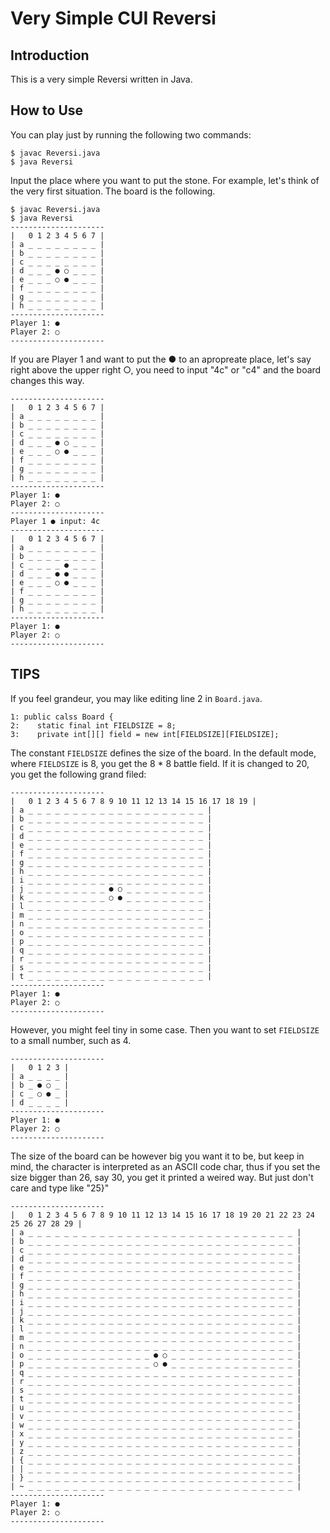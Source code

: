 # Very Simple CUI Reversi
## Introduction
This is a very simple Reversi written in Java.
## How to Use
 You can play just by running the following two commands:

```
$ javac Reversi.java
$ java Reversi
```

Input the place where you want to put the stone. For example, let's think of the very first situation. The board is the following.

```
$ javac Reversi.java
$ java Reversi
---------------------
|   0 1 2 3 4 5 6 7 |
| a _ _ _ _ _ _ _ _ |
| b _ _ _ _ _ _ _ _ |
| c _ _ _ _ _ _ _ _ |
| d _ _ _ ● ○ _ _ _ |
| e _ _ _ ○ ● _ _ _ |
| f _ _ _ _ _ _ _ _ |
| g _ _ _ _ _ _ _ _ |
| h _ _ _ _ _ _ _ _ |
---------------------
Player 1: ●
Player 2: ○
---------------------

```
If you are Player 1 and want to put the ● to an apropreate place, let's say right above the upper right ○, you need to input "4c" or "c4" and the board changes this way.

```
---------------------
|   0 1 2 3 4 5 6 7 |
| a _ _ _ _ _ _ _ _ |
| b _ _ _ _ _ _ _ _ |
| c _ _ _ _ _ _ _ _ |
| d _ _ _ ● ○ _ _ _ |
| e _ _ _ ○ ● _ _ _ |
| f _ _ _ _ _ _ _ _ |
| g _ _ _ _ _ _ _ _ |
| h _ _ _ _ _ _ _ _ |
---------------------
Player 1: ●
Player 2: ○
---------------------
Player 1 ● input: 4c
---------------------
|   0 1 2 3 4 5 6 7 |
| a _ _ _ _ _ _ _ _ |
| b _ _ _ _ _ _ _ _ |
| c _ _ _ _ ● _ _ _ |
| d _ _ _ ● ● _ _ _ |
| e _ _ _ ○ ● _ _ _ |
| f _ _ _ _ _ _ _ _ |
| g _ _ _ _ _ _ _ _ |
| h _ _ _ _ _ _ _ _ |
---------------------
Player 1: ●
Player 2: ○
---------------------
```

## TIPS
If you feel grandeur, you may like editing line 2 in `Board.java`.

```
1: public calss Board {
2:	  static final int FIELDSIZE = 8;
3:    private int[][] field = new int[FIELDSIZE][FIELDSIZE];
```

The constant `FIELDSIZE` defines the size of the board. In the default mode, where `FIELDSIZE` is 8, you get the 8 * 8 battle field. If it is changed to 20, you get the following grand filed:

```
---------------------
|   0 1 2 3 4 5 6 7 8 9 10 11 12 13 14 15 16 17 18 19 |
| a _ _ _ _ _ _ _ _ _ _ _ _ _ _ _ _ _ _ _ _ |
| b _ _ _ _ _ _ _ _ _ _ _ _ _ _ _ _ _ _ _ _ |
| c _ _ _ _ _ _ _ _ _ _ _ _ _ _ _ _ _ _ _ _ |
| d _ _ _ _ _ _ _ _ _ _ _ _ _ _ _ _ _ _ _ _ |
| e _ _ _ _ _ _ _ _ _ _ _ _ _ _ _ _ _ _ _ _ |
| f _ _ _ _ _ _ _ _ _ _ _ _ _ _ _ _ _ _ _ _ |
| g _ _ _ _ _ _ _ _ _ _ _ _ _ _ _ _ _ _ _ _ |
| h _ _ _ _ _ _ _ _ _ _ _ _ _ _ _ _ _ _ _ _ |
| i _ _ _ _ _ _ _ _ _ _ _ _ _ _ _ _ _ _ _ _ |
| j _ _ _ _ _ _ _ _ _ ● ○ _ _ _ _ _ _ _ _ _ |
| k _ _ _ _ _ _ _ _ _ ○ ● _ _ _ _ _ _ _ _ _ |
| l _ _ _ _ _ _ _ _ _ _ _ _ _ _ _ _ _ _ _ _ |
| m _ _ _ _ _ _ _ _ _ _ _ _ _ _ _ _ _ _ _ _ |
| n _ _ _ _ _ _ _ _ _ _ _ _ _ _ _ _ _ _ _ _ |
| o _ _ _ _ _ _ _ _ _ _ _ _ _ _ _ _ _ _ _ _ |
| p _ _ _ _ _ _ _ _ _ _ _ _ _ _ _ _ _ _ _ _ |
| q _ _ _ _ _ _ _ _ _ _ _ _ _ _ _ _ _ _ _ _ |
| r _ _ _ _ _ _ _ _ _ _ _ _ _ _ _ _ _ _ _ _ |
| s _ _ _ _ _ _ _ _ _ _ _ _ _ _ _ _ _ _ _ _ |
| t _ _ _ _ _ _ _ _ _ _ _ _ _ _ _ _ _ _ _ _ |
---------------------
Player 1: ●
Player 2: ○
---------------------
```
However, you might feel tiny in some case. Then you want to set `FIELDSIZE` to a small number, such as 4.

```
---------------------
|   0 1 2 3 |
| a _ _ _ _ |
| b _ ● ○ _ |
| c _ ○ ● _ |
| d _ _ _ _ |
---------------------
Player 1: ●
Player 2: ○
---------------------
```

The size of the board can be however big you want it to be, but keep in mind, the character is interpreted as an ASCII code char, thus if you set the size bigger than 26, say 30, you get it printed a weired way. But just don't care and type like "25}"

```
---------------------
|   0 1 2 3 4 5 6 7 8 9 10 11 12 13 14 15 16 17 18 19 20 21 22 23 24 25 26 27 28 29 |
| a _ _ _ _ _ _ _ _ _ _ _ _ _ _ _ _ _ _ _ _ _ _ _ _ _ _ _ _ _ _ |
| b _ _ _ _ _ _ _ _ _ _ _ _ _ _ _ _ _ _ _ _ _ _ _ _ _ _ _ _ _ _ |
| c _ _ _ _ _ _ _ _ _ _ _ _ _ _ _ _ _ _ _ _ _ _ _ _ _ _ _ _ _ _ |
| d _ _ _ _ _ _ _ _ _ _ _ _ _ _ _ _ _ _ _ _ _ _ _ _ _ _ _ _ _ _ |
| e _ _ _ _ _ _ _ _ _ _ _ _ _ _ _ _ _ _ _ _ _ _ _ _ _ _ _ _ _ _ |
| f _ _ _ _ _ _ _ _ _ _ _ _ _ _ _ _ _ _ _ _ _ _ _ _ _ _ _ _ _ _ |
| g _ _ _ _ _ _ _ _ _ _ _ _ _ _ _ _ _ _ _ _ _ _ _ _ _ _ _ _ _ _ |
| h _ _ _ _ _ _ _ _ _ _ _ _ _ _ _ _ _ _ _ _ _ _ _ _ _ _ _ _ _ _ |
| i _ _ _ _ _ _ _ _ _ _ _ _ _ _ _ _ _ _ _ _ _ _ _ _ _ _ _ _ _ _ |
| j _ _ _ _ _ _ _ _ _ _ _ _ _ _ _ _ _ _ _ _ _ _ _ _ _ _ _ _ _ _ |
| k _ _ _ _ _ _ _ _ _ _ _ _ _ _ _ _ _ _ _ _ _ _ _ _ _ _ _ _ _ _ |
| l _ _ _ _ _ _ _ _ _ _ _ _ _ _ _ _ _ _ _ _ _ _ _ _ _ _ _ _ _ _ |
| m _ _ _ _ _ _ _ _ _ _ _ _ _ _ _ _ _ _ _ _ _ _ _ _ _ _ _ _ _ _ |
| n _ _ _ _ _ _ _ _ _ _ _ _ _ _ _ _ _ _ _ _ _ _ _ _ _ _ _ _ _ _ |
| o _ _ _ _ _ _ _ _ _ _ _ _ _ _ ● ○ _ _ _ _ _ _ _ _ _ _ _ _ _ _ |
| p _ _ _ _ _ _ _ _ _ _ _ _ _ _ ○ ● _ _ _ _ _ _ _ _ _ _ _ _ _ _ |
| q _ _ _ _ _ _ _ _ _ _ _ _ _ _ _ _ _ _ _ _ _ _ _ _ _ _ _ _ _ _ |
| r _ _ _ _ _ _ _ _ _ _ _ _ _ _ _ _ _ _ _ _ _ _ _ _ _ _ _ _ _ _ |
| s _ _ _ _ _ _ _ _ _ _ _ _ _ _ _ _ _ _ _ _ _ _ _ _ _ _ _ _ _ _ |
| t _ _ _ _ _ _ _ _ _ _ _ _ _ _ _ _ _ _ _ _ _ _ _ _ _ _ _ _ _ _ |
| u _ _ _ _ _ _ _ _ _ _ _ _ _ _ _ _ _ _ _ _ _ _ _ _ _ _ _ _ _ _ |
| v _ _ _ _ _ _ _ _ _ _ _ _ _ _ _ _ _ _ _ _ _ _ _ _ _ _ _ _ _ _ |
| w _ _ _ _ _ _ _ _ _ _ _ _ _ _ _ _ _ _ _ _ _ _ _ _ _ _ _ _ _ _ |
| x _ _ _ _ _ _ _ _ _ _ _ _ _ _ _ _ _ _ _ _ _ _ _ _ _ _ _ _ _ _ |
| y _ _ _ _ _ _ _ _ _ _ _ _ _ _ _ _ _ _ _ _ _ _ _ _ _ _ _ _ _ _ |
| z _ _ _ _ _ _ _ _ _ _ _ _ _ _ _ _ _ _ _ _ _ _ _ _ _ _ _ _ _ _ |
| { _ _ _ _ _ _ _ _ _ _ _ _ _ _ _ _ _ _ _ _ _ _ _ _ _ _ _ _ _ _ |
| | _ _ _ _ _ _ _ _ _ _ _ _ _ _ _ _ _ _ _ _ _ _ _ _ _ _ _ _ _ _ |
| } _ _ _ _ _ _ _ _ _ _ _ _ _ _ _ _ _ _ _ _ _ _ _ _ _ _ _ _ _ _ |
| ~ _ _ _ _ _ _ _ _ _ _ _ _ _ _ _ _ _ _ _ _ _ _ _ _ _ _ _ _ _ _ |
---------------------
Player 1: ●
Player 2: ○
---------------------
```
